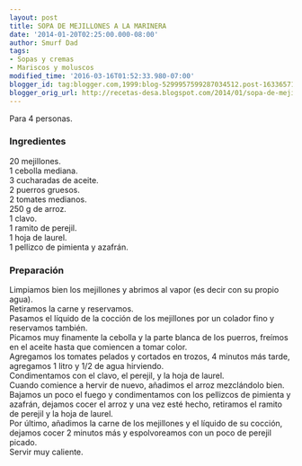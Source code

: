 ```yaml
---
layout: post
title: SOPA DE MEJILLONES A LA MARINERA
date: '2014-01-20T02:25:00.000-08:00'
author: Smurf Dad
tags:
- Sopas y cremas
- Mariscos y moluscos
modified_time: '2016-03-16T01:52:33.980-07:00'
blogger_id: tag:blogger.com,1999:blog-5299957599287034512.post-1633657117746772519
blogger_orig_url: http://recetas-desa.blogspot.com/2014/01/sopa-de-mejillones-la-marinera.html
---
```


Para 4 personas.<br><h3>Ingredientes</h3><p>20 mejillones.<br/>1 cebolla mediana.<br/>3 cucharadas de aceite.<br/>2 puerros gruesos.<br/>2 tomates medianos.<br/>250 g de arroz.<br/>1 clavo.<br/>1 ramito de perejil.<br/>1 hoja de laurel.<br/>1 pellizco de pimienta y azafr&aacute;n.</p><h3>Preparaci&oacute;n</h3><p>Limpiamos bien los mejillones y abrimos al vapor (es decir con su propio agua).<br/>Retiramos la carne y reservamos.<br/>Pasamos el l&iacute;quido de la cocci&oacute;n de los mejillones por un colador fino y reservamos tambi&eacute;n.<br/>Picamos muy finamente la cebolla y la parte blanca de los puerros, fre&iacute;mos en el aceite hasta que comiencen a tomar color.<br/>Agregamos los tomates pelados y cortados en trozos, 4 minutos m&aacute;s tarde, agregamos 1 litro y 1/2 de agua hirviendo.<br/>Condimentamos con el clavo, el perejil, y la hoja de laurel.<br/>Cuando comience a hervir de nuevo, a&ntilde;adimos el arroz mezcl&aacute;ndolo bien.<br/>Bajamos un poco el fuego y condimentamos con los pellizcos de pimienta y azafr&aacute;n, dejamos cocer el arroz y una vez est&eacute; hecho, retiramos el ramito de perejil y la hoja de laurel.<br/>Por &uacute;ltimo, a&ntilde;adimos la carne de los mejillones y el l&iacute;quido de su cocci&oacute;n, dejamos cocer 2 minutos m&aacute;s y espolvoreamos con un poco de perejil picado.<br/>Servir muy caliente.</p>